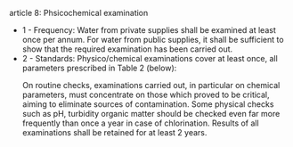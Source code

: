 article 8: Phsicochemical examination

<ul>
			<li>1 - Frequency: Water from private supplies shall be examined at least once per annum.
For water from public supplies, it shall be sufficient to show that the required examination has been carried out.<ul>
			</ul></li>			<li>2 - Standards: Physico&#x2F;chemical examinations cover at least once, all parameters prescribed in Table 2 (below):

On routine checks, examinations carried out, in particular on chemical parameters, must concentrate on those which proved to be critical, aiming to eliminate sources of contamination. Some physical checks such as pH, turbidity organic matter should be checked even far more frequently than once a year in case of chlorination.
Results of all examinations shall be retained for at least 2 years.<ul>
			</ul></li></ul>